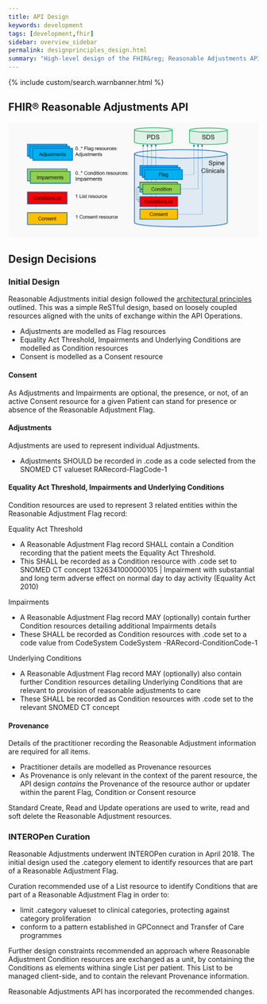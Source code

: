 ```yaml
---
title: API Design
keywords: development
tags: [development,fhir]
sidebar: overview_sidebar
permalink: designprinciples_design.html
summary: "High-level design of the FHIR&reg; Reasonable Adjustments API"
---
```


{% include custom/search.warnbanner.html %}

## FHIR&reg; Reasonable Adjustments API ##

<img src="images/HighLevelDesign.png"/>

## Design Decisions ##

### Initial Design ###

Reasonable Adjustments initial design followed the [architectural principles](/designprinciples_open_api_principles.html) outlined.
This was a simple ReSTful design, based on loosely coupled resources aligned with the units of exchange within the API Operations.
- Adjustments are modelled as Flag resources
- Equality Act Threshold, Impairments and Underlying Conditions are modelled as Condition resources
- Consent is modelled as a Consent resource

#### Consent

As Adjustments and Impairments are optional, the presence, or not, of an active Consent resource for a given Patient can stand for presence or absence of the Reasonable Adjustment Flag.  

#### Adjustments

Adjustments are used to represent individual Adjustments.
- Adjustments SHOULD be recorded in .code as a code selected from the SNOMED CT valueset RARecord-FlagCode-1

#### Equality Act Threshold, Impairments and Underlying Conditions

Condition resources are used to represent 3 related entities within the Reasonable Adjustment Flag record:

Equality Act Threshold
- A Reasonable Adjustment Flag record SHALL contain a Condition recording that the patient meets the Equality Act Threshold. 
- This SHALL be recorded as a Condition resource with .code set to SNOMED CT concept 1326341000000105 \| Impairment with substantial and long term adverse effect on normal day to day activity (Equality Act 2010)


Impairments
-  A Reasonable Adjustment Flag record MAY (optionally) contain further Condition resources detailing additional Impairments details
- These SHALL be recorded as Condition resources with .code set to a code value from CodeSystem CodeSystem -RARecord-ConditionCode-1
    
Underlying Conditions
- A Reasonable Adjustment Flag record MAY (optionally) also contain further Condition resources detailing Underlying Conditions that are relevant to provision of reasonable adjustments to care
- These SHALL be recorded as Condition resources with .code set to the relevant SNOMED CT concept

#### Provenance

Details of the practitioner recording the Reasonable Adjustment information are required for all items.
- Practitioner details are modelled as Provenance resources
- As Provenance is only relevant in the context of the parent resource, the API design _contains_ the Provenance of the resource author or updater within the parent Flag, Condition or Consent resource

Standard Create, Read and Update operations are used to write, read and soft delete the Reasonable Adjustment resources.

### INTEROPen Curation ###

Reasonable Adjustments underwent INTEROPen curation in April 2018. The initial design used the .category element to identify resources that are part of a Reasonable Adjustment Flag.

Curation recommended use of a List resource to identify Conditions that are part of a Reasonable Adjustment Flag in order to:
- limit .category valueset to clinical categories, protecting against category proliferation
- conform to a pattern established in GPConnect and Transfer of Care programmes

Further design constraints recommended an approach where Reasonable Adjustment Condition resources are exchanged as a unit, by containing the Conditions as elements withina single List per patient. This List to be managed client-side, and to contain the relevant Provenance information.

Reasonable Adjustments API has incorporated the recommended changes.